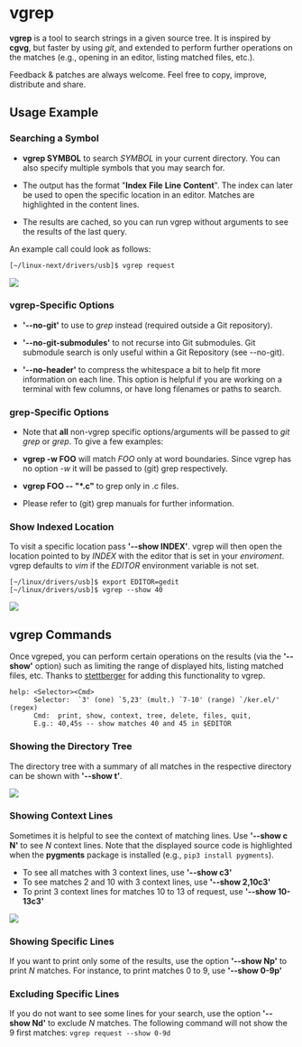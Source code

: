 # vgrep

**vgrep** is a tool to search strings in a given source tree.  It is inspired by **cgvg**, but faster by using *git*, and extended to perform further operations on the matches (e.g., opening in an editor, listing matched files, etc.).

Feedback & patches are always welcome.  Feel free to copy, improve, distribute and share.

## Usage Example

### Searching a Symbol

- **vgrep SYMBOL** to search *SYMBOL* in your current directory.  You can also specify multiple symbols that you may search for.

- The output has the format "**Index** **File** **Line** **Content**".  The index can later be used to open the specific location in an editor.  Matches are highlighted in the content lines.

- The results are cached, so you can run vgrep without arguments to see the results of the last query.

An example call could look as follows:

``` bash
[~/linux-next/drivers/usb]$ vgrep request
```

![](screenshots/vgrep_matches.png)

### vgrep-Specific Options

- **'--no-git'** to use to *grep* instead (required outside a Git repository).

- **'--no-git-submodules'** to not recurse into Git submodules.  Git submodule search is only useful within a Git Repository (see --no-git).

- **'--no-header'** to compress the whitespace a bit to help fit more information on each line.  This option is helpful if you are working on a terminal with few columns, or have long filenames or paths to search.

### grep-Specific Options

- Note that **all** non-vgrep specific options/arguments will be passed to *git grep* or *grep*.  To give a few examples:

- **vgrep -w FOO** will match *FOO* only at word boundaries.  Since vgrep has no option *-w* it will be passed to (git) grep respectively.

- **vgrep FOO -- "*.c"** to grep only in .c files.

- Please refer to (git) grep manuals for further information.

### Show Indexed Location

To visit a specific location pass **'--show INDEX'**.  vgrep will then open the location pointed to by *INDEX* with the editor that is set in your *enviroment*.  vgrep defaults to *vim* if the *EDITOR* environment variable is not set.

```
[~/linux/drivers/usb]$ export EDITOR=gedit
[~/linux/drivers/usb]$ vgrep --show 40
```

![](screenshots/vgrep_cmd_show_gedit.png)

## vgrep Commands

Once vgreped, you can perform certain operations on the results (via the **'--show'** option) such as limiting the range of displayed hits, listing matched files, etc.  Thanks to [stettberger](https://github.com/stettberger) for adding this functionality to vgrep.

```
help: <Selector><Cmd>
      Selector:  `3' (one) `5,23' (mult.) `7-10' (range) `/ker.el/' (regex)
      Cmd:  print, show, context, tree, delete, files, quit,
      E.g.: 40,45s -- show matches 40 and 45 in $EDITOR
```

### Showing the Directory Tree

The directory tree with a summary of all matches in the respective directory can be shown with **'--show t'**.

![](screenshots/vgrep_cmd_tree.png)

### Showing Context Lines

Sometimes it is helpful to see the context of matching lines.  Use **'--show c N'** to see *N* context lines.  Note that the displayed source code is highlighted when the **pygments** package is installed (e.g., ```pip3 install pygments```).

* To see all matches with 3 context lines, use **'--show c3'**
* To see matches 2 and 10 with 3 context lines, use **'--show 2,10c3'**
* To print 3 context lines for matches 10 to 13 of request, use **'--show 10-13c3'**

![](screenshots/vgrep_cmd_context.png)

### Showing Specific Lines

If you want to print only some of the results, use the option **'--show Np'** to print *N* matches. For instance, to print matches 0 to 9, use **'--show 0-9p'**

### Excluding Specific Lines

If you do not want to see some lines for your search, use the option **'--show Nd'** to exclude *N* matches.  The following command will not show the 9 first matches: ```vgrep request --show 0-9d```
